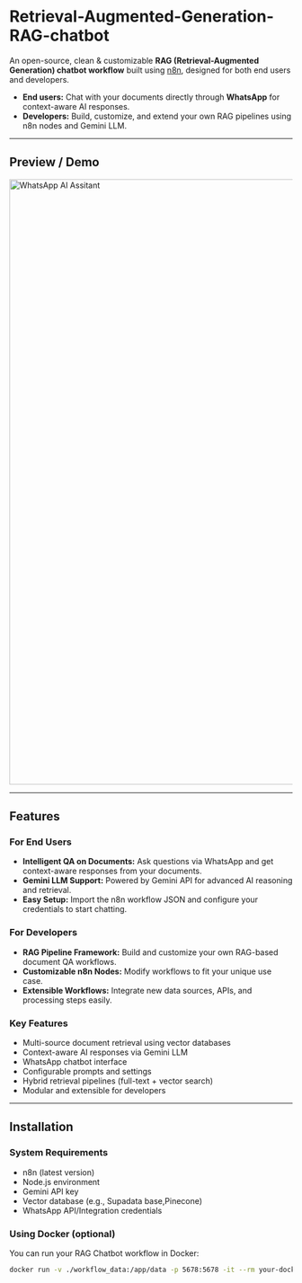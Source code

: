 # Retrieval-Augmented-Generation-RAG-chatbot

An open-source, clean & customizable **RAG (Retrieval-Augmented Generation) chatbot workflow** built using [n8n](https://n8n.io/), designed for both end users and developers.  

- **End users:** Chat with your documents directly through **WhatsApp** for context-aware AI responses.  
- **Developers:** Build, customize, and extend your own RAG pipelines using n8n nodes and Gemini LLM.  

---

## Preview / Demo

<img width="1918" height="1078" alt="WhatsApp AI Assitant" src="https://github.com/user-attachments/assets/b1cba9db-aebf-4801-b410-2e0ede16e7f9" />


---

## Features

### For End Users

- **Intelligent QA on Documents:** Ask questions via WhatsApp and get context-aware responses from your documents.  
- **Gemini LLM Support:** Powered by Gemini API for advanced AI reasoning and retrieval.  
- **Easy Setup:** Import the n8n workflow JSON and configure your credentials to start chatting.  

### For Developers

- **RAG Pipeline Framework:** Build and customize your own RAG-based document QA workflows.  
- **Customizable n8n Nodes:** Modify workflows to fit your unique use case.  
- **Extensible Workflows:** Integrate new data sources, APIs, and processing steps easily.  

### Key Features

- Multi-source document retrieval using vector databases  
- Context-aware AI responses via Gemini LLM  
- WhatsApp chatbot interface  
- Configurable prompts and settings  
- Hybrid retrieval pipelines (full-text + vector search)  
- Modular and extensible for developers  

---

## Installation

### System Requirements

- n8n (latest version)  
- Node.js environment  
- Gemini API key  
- Vector database (e.g., Supadata base,Pinecone)  
- WhatsApp API/Integration credentials  

### Using Docker (optional)

You can run your RAG Chatbot workflow in Docker:

```bash
docker run -v ./workflow_data:/app/data -p 5678:5678 -it --rm your-docker-image-name
